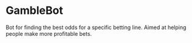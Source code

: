 # GambleBot
Bot for finding the best odds for a specific betting line. Aimed at helping people make more profitable bets.
